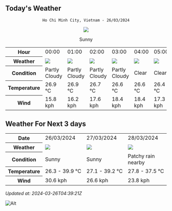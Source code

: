 ## Today's Weather
<div align="center">

`Ho Chi Minh City, Vietnam - 26/03/2024`

<img src="https://cdn.weatherapi.com/weather/64x64/day/113.png"/>

Sunny

</div>


<table>
    <tr>
        <th>Hour</th>
          <td>00:00</div>   <td>01:00</div>   <td>02:00</div>   <td>03:00</div>   <td>04:00</div>   <td>05:00</div>   <td>06:00</div>   <td>07:00</div>   <td>08:00</div>   <td>09:00</div>   <td>10:00</div>   <td>$${\color{red}11:00}$$</td>   <td>12:00</div>   <td>13:00</div>   <td>14:00</div>   <td>15:00</div>   <td>16:00</div>   <td>17:00</div>   <td>18:00</div>   <td>19:00</div>   <td>20:00</div>   <td>21:00</div>   <td>22:00</div>   <td>23:00</div> 
    </tr>
    <tr>
        <th>Weather</th>
        <td><img src="https://cdn.weatherapi.com/weather/64x64/night/116.png"></img></td><td><img src="https://cdn.weatherapi.com/weather/64x64/night/116.png"></img></td><td><img src="https://cdn.weatherapi.com/weather/64x64/night/116.png"></img></td><td><img src="https://cdn.weatherapi.com/weather/64x64/night/116.png"></img></td><td><img src="https://cdn.weatherapi.com/weather/64x64/night/113.png"></img></td><td><img src="https://cdn.weatherapi.com/weather/64x64/night/113.png"></img></td><td><img src="https://cdn.weatherapi.com/weather/64x64/day/113.png"></img></td><td><img src="https://cdn.weatherapi.com/weather/64x64/day/113.png"></img></td><td><img src="https://cdn.weatherapi.com/weather/64x64/day/113.png"></img></td><td><img src="https://cdn.weatherapi.com/weather/64x64/day/113.png"></img></td><td><img src="https://cdn.weatherapi.com/weather/64x64/day/113.png"></img></td><td><img src="https://cdn.weatherapi.com/weather/64x64/day/113.png"></img></td><td><img src="https://cdn.weatherapi.com/weather/64x64/day/113.png"></img></td><td><img src="https://cdn.weatherapi.com/weather/64x64/day/113.png"></img></td><td><img src="https://cdn.weatherapi.com/weather/64x64/day/113.png"></img></td><td><img src="https://cdn.weatherapi.com/weather/64x64/day/113.png"></img></td><td><img src="https://cdn.weatherapi.com/weather/64x64/day/113.png"></img></td><td><img src="https://cdn.weatherapi.com/weather/64x64/day/113.png"></img></td><td><img src="https://cdn.weatherapi.com/weather/64x64/day/113.png"></img></td><td><img src="https://cdn.weatherapi.com/weather/64x64/night/113.png"></img></td><td><img src="https://cdn.weatherapi.com/weather/64x64/night/113.png"></img></td><td><img src="https://cdn.weatherapi.com/weather/64x64/night/113.png"></img></td><td><img src="https://cdn.weatherapi.com/weather/64x64/night/113.png"></img></td><td><img src="https://cdn.weatherapi.com/weather/64x64/night/113.png"></img></td>
    </tr>
    <tr>
        <th>Condition</th>
        <td width="200px">Partly Cloudy </td><td width="200px">Partly Cloudy </td><td width="200px">Partly Cloudy </td><td width="200px">Partly Cloudy </td><td width="200px">Clear </td><td width="200px">Clear </td><td width="200px">Sunny</td><td width="200px">Sunny</td><td width="200px">Sunny</td><td width="200px">Sunny</td><td width="200px">Sunny</td><td width="200px">Sunny</td><td width="200px">Sunny</td><td width="200px">Sunny</td><td width="200px">Sunny</td><td width="200px">Sunny</td><td width="200px">Sunny</td><td width="200px">Sunny</td><td width="200px">Sunny</td><td width="200px">Clear </td><td width="200px">Clear </td><td width="200px">Clear </td><td width="200px">Clear </td><td width="200px">Clear </td>
    </tr>
    <tr>
        <th>Temperature</th>
        <td>26.9 °C</td><td>26.9 °C</td><td>26.7 °C</td><td>26.6 °C</td><td>26.6 °C</td><td>26.4 °C</td><td>26.3 °C</td><td>27.3 °C</td><td>29.5 °C</td><td>32 °C</td><td>34.4 °C</td><td>35 °C</td><td>38.2 °C</td><td>39.6 °C</td><td>39.9 °C</td><td>38.4 °C</td><td>35.9 °C</td><td>33.6 °C</td><td>31.1 °C</td><td>29.3 °C</td><td>28.7 °C</td><td>28.6 °C</td><td>28.4 °C</td><td>28.2 °C</td>
    </tr>
    <tr>
        <th>Wind</th>
        <td>15.8 kph</td><td>16.2 kph</td><td>17.6 kph</td><td>18.4 kph</td><td>18.4 kph</td><td>17.3 kph</td><td>15.8 kph</td><td>17.6 kph</td><td>17.3 kph</td><td>15.5 kph</td><td>13.3 kph</td><td>15.1 kph</td><td>10.8 kph</td><td>10.8 kph</td><td>17.3 kph</td><td>27.7 kph</td><td>30.6 kph</td><td>29.2 kph</td><td>25.9 kph</td><td>24.5 kph</td><td>24.8 kph</td><td>25.2 kph</td><td>25.6 kph</td><td>24.8 kph</td>
    </tr>
</table>


## Weather For Next 3 days


<table>
    <tr>
        <th>Date</th>
        <td>26/03/2024</td><td>27/03/2024</td><td>28/03/2024</td>
    </tr>
    <tr>
        <th>Weather</th>
        <td><img src="https://cdn.weatherapi.com/weather/64x64/day/113.png"></img></td><td><img src="https://cdn.weatherapi.com/weather/64x64/day/113.png"></img></td><td><img src="https://cdn.weatherapi.com/weather/64x64/day/176.png"></img></td>
    </tr>
    <tr>
        <th>Condition</th>
        <td width="200px">Sunny</td><td width="200px">Sunny</td><td width="200px">Patchy rain nearby</td>
    </tr>
    <tr>
        <th>Temperature</th>
        <td>26.3 -  39.9 °C</td><td>27.1 -  39.2 °C</td><td>27.8 -  37.5 °C</td>
    </tr>
    <tr>
        <th>Wind</th>
        <td>30.6 kph</td><td>26.6 kph</td><td>23.8 kph</td>
    </tr>
</table>


*Updated at: 2024-03-26T04:39:21Z*

![Alt](https://repobeats.axiom.co/api/embed/7d451ae2cdef1648d2e14e5cc714356b2ebae209.svg "Repobeats analytics image")